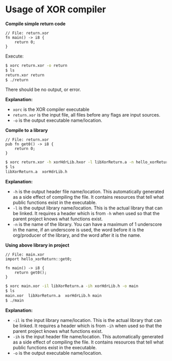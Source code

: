 # Usage of XOR compiler

**Compile simple return code**
```xor
// File: return.xor
fn main() -> i8 {
    return 0;
}
```

Execute:
```bash
$ xorc return.xor -o return
$ ls
return.xor return
$ ./return
```

There should be no output, or error.

**Explanation:**
 - `xorc` is the XOR compiler executable
 - `return.xor` is the input file, all files before any flags are input sources.
 - `-o` is the output executable name/location.

**Compile to a library**
```xor
// File: return.xor
pub fn get0() -> i8 {
    return 0;
}
```

```bash
$ xorc return.xor -h xorHdrLib.hxor -l libXorReturn.a -n hello_xorReturn
$ ls
libXorReturn.a  xorHdrLib.h
```

**Explanation:**
 - `-h` is the output header file name/location. This automatically generated as a side effect of compiling the file. It contains resources that tell what public functions exist in the executable.
 - `-l` is the output library name/location. This is the actual library that can be linked. It requires a header which is from `-h` when used so that the parent project knows what functions exist.
 - `-n` is the name of the library. You can have a maximum of 1 underscore in the name, if an underscore is used, the word before it is the org/producer of the library, and the word after it is the name.

**Using above library in project**
```xor
// File: main.xor
import hello_xorReturn::get0;

fn main() -> i8 {
    return get0();
}
```

```bash
$ xorc main.xor -il libXorReturn.a -ih xorHdrLib.h -o main
$ ls
main.xor  libXorReturn.a  xorHdrLib.h main
$ ./main
```

**Explanation:**
 - `-il` is the input library name/location. This is the actual library that can be linked. It requires a header which is from `-ih` when used so that the parent project knows what functions exist.
 - `-ih` is the input header file name/location. This automatically generated as a side effect of compiling the file. It contains resources that tell what public functions exist in the executable.
 - `-o` is the output executable name/location.
